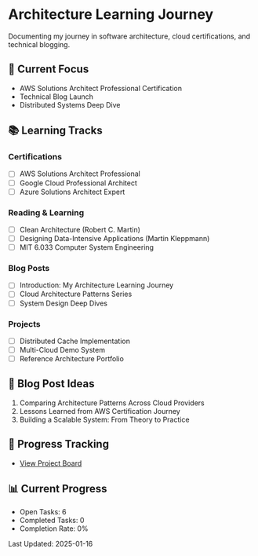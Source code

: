 # Architecture Learning Journey

Documenting my journey in software architecture, cloud certifications, and technical blogging.

## 🎯 Current Focus

- AWS Solutions Architect Professional Certification
- Technical Blog Launch
- Distributed Systems Deep Dive

## 📚 Learning Tracks

### Certifications

- [ ] AWS Solutions Architect Professional
- [ ] Google Cloud Professional Architect
- [ ] Azure Solutions Architect Expert

### Reading & Learning

- [ ] Clean Architecture (Robert C. Martin)
- [ ] Designing Data-Intensive Applications (Martin Kleppmann)
- [ ] MIT 6.033 Computer System Engineering

### Blog Posts

- [ ] Introduction: My Architecture Learning Journey
- [ ] Cloud Architecture Patterns Series
- [ ] System Design Deep Dives

### Projects

- [ ] Distributed Cache Implementation
- [ ] Multi-Cloud Demo System
- [ ] Reference Architecture Portfolio

## 📝 Blog Post Ideas

1. Comparing Architecture Patterns Across Cloud Providers
2. Lessons Learned from AWS Certification Journey
3. Building a Scalable System: From Theory to Practice

## 🚀 Progress Tracking

- [View Project Board]([architecture-learning-journey](https://github.com/users/k8port/projects/3))

## 📊 Current Progress

- Open Tasks: 6
- Completed Tasks: 0
- Completion Rate: 0%

Last Updated: 2025-01-16
